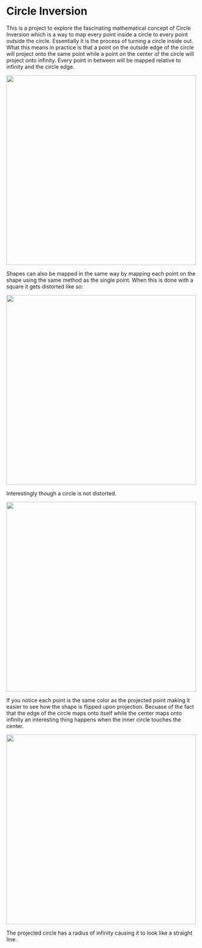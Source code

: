 # Circle Inversion

This is a project to explore the fascinating mathematical concept of Circle Inversion which is a way to map every point inside a circle to every point outside the circle. Essentially it is the process of turning a circle inside out. What this means in practice is that a point on the outside edge of the circle will project onto the same point while a point on the center of the circle will project onto infinity. Every point in between will be mapped relative to infinity and the circle edge.

<img src="https://github.com/user-attachments/assets/cf2fff68-e919-4223-92f3-b1d96820ec1c" width="500" />


Shapes can also be mapped in the same way by mapping each point on the shape using the same method as the single point. When this is done with a square it gets distorted like so: 

<img src="https://github.com/user-attachments/assets/06753ff6-6d77-41f8-80d9-546dfafaf441" width="500" />

Interestingly though a circle is not distorted.

<img src="https://github.com/user-attachments/assets/5970cc67-fca6-47f8-b19b-16478ff565c9" width="500" />

If you notice each point is the same color as the projected point making it easier to see how the shape is flipped upon projection. Becuase of the fact that the edge of the circle maps onto itself while the center maps onto infinity an interesting thing happens when the inner circle touches the center.

<img src="https://github.com/user-attachments/assets/300deb33-0fe9-4d5e-acd7-e524f0d67a58" width="500" />

The projected circle has a radius of infinity causing it to look like a straight line.

